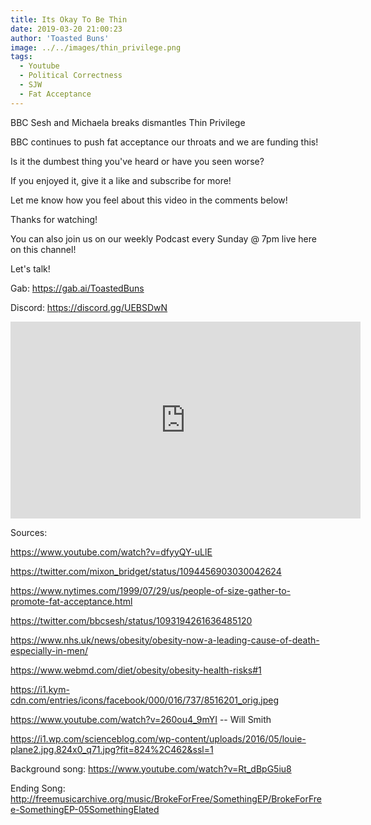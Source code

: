 ```yaml
---
title: Its Okay To Be Thin
date: 2019-03-20 21:00:23
author: 'Toasted Buns'
image: ../../images/thin_privilege.png
tags:
  - Youtube
  - Political Correctness
  - SJW
  - Fat Acceptance
---
```


BBC Sesh and Michaela breaks dismantles Thin Privilege

BBC continues to push fat acceptance our throats and we are funding this!

Is it the dumbest thing you've heard or have you seen worse?

If you enjoyed it, give it a like and subscribe for more!

Let me know how you feel about this video in the comments below!
<script async src="//pagead2.googlesyndication.com/pagead/js/adsbygoogle.js"></script><ins class="adsbygoogle" style="display:block; text-align:center;"  data-ad-layout="in-article"  data-ad-format="fluid"  data-ad-client="ca-pub-2164900147810573"  data-ad-slot="8817307412"></ins><script>(adsbygoogle = window.adsbygoogle || []).push({});</script>
Thanks for watching!

You can also join us on our weekly Podcast every Sunday @ 7pm live here on this channel!

Let's talk!

Gab: https://gab.ai/ToastedBuns

Discord: https://discord.gg/UEBSDwN

<iframe width="560" height="315" src="https://www.youtube.com/embed/6flMkaehUoM" frameborder="0" allow="accelerometer; autoplay; encrypted-media; gyroscope; picture-in-picture" allowfullscreen></iframe>

Sources:

https://www.youtube.com/watch?v=dfyyQY-uLlE

https://twitter.com/mixon_bridget/status/1094456903030042624

https://www.nytimes.com/1999/07/29/us/people-of-size-gather-to-promote-fat-acceptance.html

https://twitter.com/bbcsesh/status/1093194261636485120

https://www.nhs.uk/news/obesity/obesity-now-a-leading-cause-of-death-especially-in-men/

https://www.webmd.com/diet/obesity/obesity-health-risks#1

https://i1.kym-cdn.com/entries/icons/facebook/000/016/737/8516201_orig.jpeg

https://www.youtube.com/watch?v=260ou4_9mYI -- Will Smith

https://i1.wp.com/scienceblog.com/wp-content/uploads/2016/05/louie-plane2.jpg.824x0_q71.jpg?fit=824%2C462&ssl=1

Background song: https://www.youtube.com/watch?v=Rt_dBpG5iu8

Ending Song: http://freemusicarchive.org/music/BrokeForFree/SomethingEP/BrokeForFree-SomethingEP-05SomethingElated
